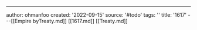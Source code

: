 ---
author: ohmanfoo
created: '2022-09-15'
source: '#todo'
tags: ''
title: '1617'
---[[Empire byTreaty.md]]
[[1617.md]]
[[Treaty.md]]
